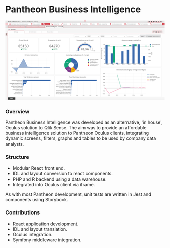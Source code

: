 # Pantheon Business Intelligence

![Pantheon BI](./images/bi-3.png)

### Overview

Pantheon Business Intelligence was developed as an alternative, 'in house', Oculus solution to Qlik Sense. 
The aim was to provide an affordable business intelligence solution to Pantheon Oculus clients, integrating dynamic screens, filters, graphs
and tables to be used by company data analysts.

### Structure

- Modular React front end.
- IDL and layout conversion to react components.
- PHP and R backend using a data warehouse.
- Integrated into Oculus client via iframe.

As with most Pantheon development, unit tests are written in Jest and components using Storybook. 

### Contributions

- React application development.
- IDL and layout translation.
- Oculus integration.
- Symfony middleware integration.